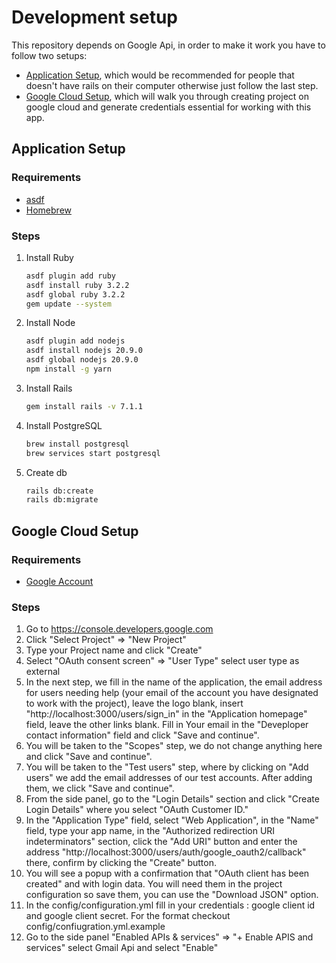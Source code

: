 # Development setup

This repository depends on Google Api, in order to make it work you have to follow two setups: 
- [Application Setup](#Application-Setup), which would be recommended for people that doesn't have rails on their computer otherwise just follow the last step.
- [Google Cloud Setup](#Google-Cloud-Setup), which will walk you through creating project on google cloud and generate credentials essential for working with this app.
## Application Setup

### Requirements

- [asdf](https://asdf-vm.com/)
- [Homebrew](https://brew.sh/)

### Steps

1. Install Ruby

   ```sh
   asdf plugin add ruby
   asdf install ruby 3.2.2
   asdf global ruby 3.2.2
   gem update --system
   ```

2. Install Node

   ```sh
   asdf plugin add nodejs
   asdf install nodejs 20.9.0
   asdf global nodejs 20.9.0
   npm install -g yarn
   ```

3. Install Rails
   ```sh
   gem install rails -v 7.1.1
   ```

4. Install PostgreSQL
   ```sh
   brew install postgresql
   brew services start postgresql
   ```

5. Create db
   ```sh
   rails db:create
   rails db:migrate
   ```

## Google Cloud Setup

### Requirements

- [Google Account](https://google.com)

### Steps

1. Go to https://console.developers.google.com
2. Click "Select Project" => "New Project"
3. Type your Project name and click "Create"
4. Select "OAuth consent screen" => "User Type" select user type as external
5. In the next step, we fill in the name of the application, the email address for users needing help (your email of the account you have designated to work with the project), leave the logo blank, insert "http://localhost:3000/users/sign_in" in the "Application homepage" field, leave the other links blank. Fill in Your email in the "Deveploper contact information" field and click "Save and continue".
6. You will be taken to the "Scopes" step, we do not change anything here and click "Save and continue".
7. You will be taken to the "Test users" step, where by clicking on "Add users" we add the email addresses of our test accounts. After adding them, we click "Save and continue".
8. From the side panel, go to the "Login Details" section and click "Create Login Details" where you select "OAuth Customer ID."
9. In the "Application Type" field, select "Web Application", in the "Name" field, type your app name, in the "Authorized redirection URI indeterminators" section, click the "Add URI" button and enter the address "http://localhost:3000/users/auth/google_oauth2/callback" there, confirm by clicking the "Create" button.
10. You will see a popup with a confirmation that "OAuth client has been created" and with login data. You will need them in the project configuration so save them, you can use the "Download JSON" option.
11. In the config/configuration.yml fill in your credentials : google client id and google client secret. For the format checkout config/confiugration.yml.example
12. Go to the side panel "Enabled APIs & services" => "+ Enable APIS and services" select Gmail Api and select "Enable"